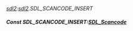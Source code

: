 _[sdl2](../../modules/sdl2/sdl2-module.md):[sdl2](../../modules/sdl2/sdl2-module.md).SDL\_SCANCODE\_INSERT_
##### Const SDL\_SCANCODE\_INSERT:[SDL_Scancode](../../modules/sdl2/sdl2-sdl_scancode.md)

